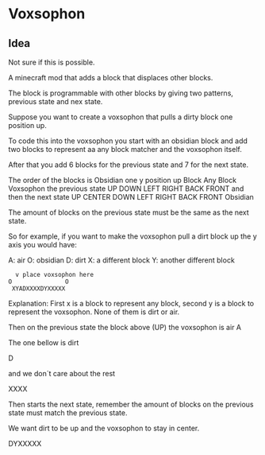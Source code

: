 # Voxsophon

## Idea

Not sure if this is possible.

A minecraft mod that adds a block that displaces other blocks.

The block is programmable with other blocks by giving two patterns, previous state and nex state.

Suppose you want to create a voxsophon that pulls a dirty block one position up.

To code this into the voxsophon you start with an obsidian block and 
add two blocks to represent aa any block matcher and the voxsophon itself.

After that you add 6 blocks for the previous state and 7 for the next state.

The order of the blocks is
Obsidian one y position up
Block Any
Block Voxsophon
the previous state
UP DOWN LEFT RIGHT BACK FRONT
and then the next state
UP CENTER DOWN LEFT RIGHT BACK FRONT
Obsidian

The amount of blocks on the previous state must be the same as the next state.

So for example, if you want to make the voxsophon pull a dirt block up 
the y axis you would have:

A: air
O: obsidian
D: dirt
X: a different block
Y: another different block

```
  v place voxsophon here
O               O
 XYADXXXXDYXXXXX
```
  
Explanation:
First x is a block to represent any block, second y is a block to represent the voxsophon.
None of them is dirt or air.

Then on the previous state the block above (UP) the voxsophon is air
A

The one bellow is dirt

D

and we don´t care about the rest

XXXX

Then starts the next state, remember 
the amount of blocks on the previous state must match the previous state.

We want dirt to be up and the voxsophon to stay in center.

DYXXXXX

